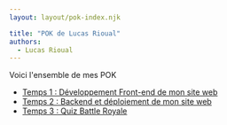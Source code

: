 ```yaml
---
layout: layout/pok-index.njk

title: "POK de Lucas Rioual"
authors:
  - Lucas Rioual
---
```


Voici l'ensemble de mes POK

* [Temps 1 : Développement Front-end de mon site web](./temps-1)
* [Temps 2 : Backend et déploiement de mon site web](./temps-2)
* [Temps 3 : Quiz Battle Royale](./temps-3)

